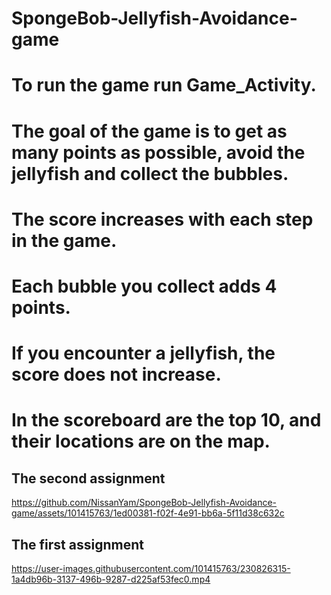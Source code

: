 # SpongeBob-Jellyfish-Avoidance-game

# To run the game run Game_Activity.

# The goal of the game is to get as many points as possible, avoid the jellyfish and collect the bubbles.
# The score increases with each step in the game.
# Each bubble you collect adds 4 points.
# If you encounter a jellyfish, the score does not increase.
# In the scoreboard are the top 10, and their locations are on the map.

## The second assignment
https://github.com/NissanYam/SpongeBob-Jellyfish-Avoidance-game/assets/101415763/1ed00381-f02f-4e91-bb6a-5f11d38c632c

## The first assignment
https://user-images.githubusercontent.com/101415763/230826315-1a4db96b-3137-496b-9287-d225af53fec0.mp4




